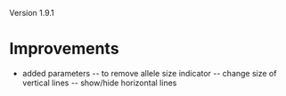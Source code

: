 Version 1.9.1

Improvements
============
- added parameters
-- to remove allele size indicator
-- change size of vertical lines
-- show/hide horizontal lines



